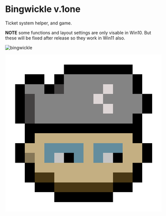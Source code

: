 # Bingwickle v.1one
 Ticket system helper, and game.

 **NOTE** some functions and layout settings are only visable in Win10. But these will be fixed after release so they work in Win11 also.

![bingwickle](https://github.com/onfootmoneydeveloper/Bingwickle-v.1one/assets/61995452/4b1c37a3-9d2a-432b-be52-b7fb0e7cfb97)

![bingwickleIcon](bingwickle.png)
